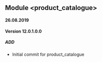 ## Module <product_catalogue>

#### 26.08.2019
#### Version 12.0.1.0.0
##### ADD
- Initial commit for product_catalogue
